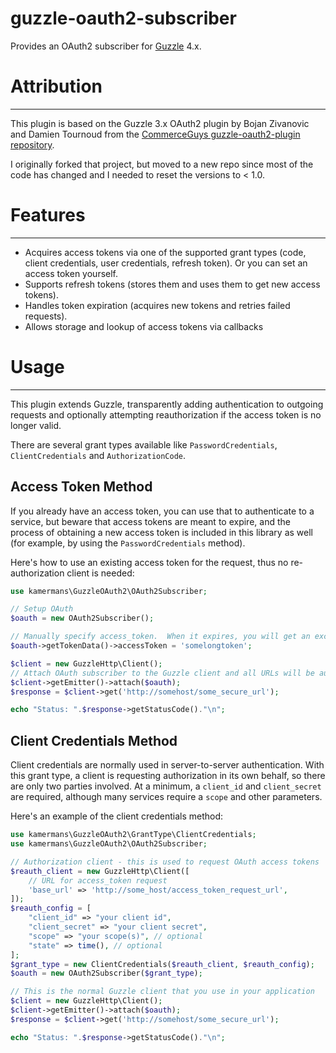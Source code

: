 guzzle-oauth2-subscriber
====================

Provides an OAuth2 subscriber for [Guzzle](http://guzzlephp.org/) 4.x.

# Attribution #
-----------
This plugin is based on the Guzzle 3.x OAuth2 plugin by Bojan Zivanovic and Damien Tournoud from the [CommerceGuys guzzle-oauth2-plugin repository](https://github.com/commerceguys/guzzle-oauth2-plugin).

I originally forked that project, but moved to a new repo since most of the code has changed and I needed to reset the versions to < 1.0.

# Features #
--------

- Acquires access tokens via one of the supported grant types (code, client credentials,
  user credentials, refresh token). Or you can set an access token yourself.
- Supports refresh tokens (stores them and uses them to get new access tokens).
- Handles token expiration (acquires new tokens and retries failed requests).
- Allows storage and lookup of access tokens via callbacks

# Usage #
-----

This plugin extends Guzzle, transparently adding authentication to outgoing requests and optionally attempting reauthorization if the access token is no longer valid.

There are several grant types available like `PasswordCredentials`, `ClientCredentials` and `AuthorizationCode`.

## Access Token Method ##
If you already have an access token, you can use that to authenticate to a service, but beware that access tokens are meant to expire, and the process of obtaining a new access token is included in this library as well (for example, by using the `PasswordCredentials` method).

Here's how to use an existing access token for the request, thus no re-authorization client is needed:

```php
use kamermans\GuzzleOAuth2\OAuth2Subscriber;

// Setup OAuth
$oauth = new OAuth2Subscriber();

// Manually specify access_token.  When it expires, you will get an exception
$oauth->getTokenData()->accessToken = 'somelongtoken';

$client = new GuzzleHttp\Client();
// Attach OAuth subscriber to the Guzzle client and all URLs will be authenticated
$client->getEmitter()->attach($oauth);
$response = $client->get('http://somehost/some_secure_url');

echo "Status: ".$response->getStatusCode()."\n";
```

## Client Credentials Method ##
Client credentials are normally used in server-to-server authentication.  With this grant type, a client is requesting authorization in its own behalf, so there are only two parties involved.  At a minimum, a `client_id` and `client_secret` are required, although many services require a `scope` and other parameters.

Here's an example of the client credentials method:

```php
use kamermans\GuzzleOAuth2\GrantType\ClientCredentials;
use kamermans\GuzzleOAuth2\OAuth2Subscriber;

// Authorization client - this is used to request OAuth access tokens
$reauth_client = new GuzzleHttp\Client([
    // URL for access_token request
    'base_url' => 'http://some_host/access_token_request_url',
]);
$reauth_config = [
	"client_id" => "your client id",
	"client_secret" => "your client secret",
	"scope" => "your scope(s)", // optional
	"state" => time(), // optional
];
$grant_type = new ClientCredentials($reauth_client, $reauth_config);
$oauth = new OAuth2Subscriber($grant_type);

// This is the normal Guzzle client that you use in your application
$client = new GuzzleHttp\Client();
$client->getEmitter()->attach($oauth);
$response = $client->get('http://somehost/some_secure_url');

echo "Status: ".$response->getStatusCode()."\n";
```

